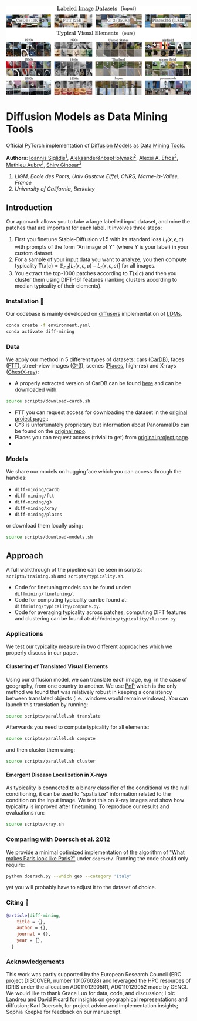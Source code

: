 ![teaser.png](./.media/Teaser.png)
# Diffusion Models as Data Mining Tools

Official PyTorch implementation of [Diffusion Models as Data Mining Tools](https://imagine.enpc.fr/~ioannis.siglidis/diff-mining).  

**Authors**: [Ioannis Siglidis<sup>1</sup>](https://imagine.enpc.fr/~siglidii/), [Aleksander&nbspHołyński<sup>2</sup>](https://holynski.org/), [Alexei A. Efros<sup>2</sup>](https://people.eecs.berkeley.edu/~efros/), [Mathieu Aubry<sup>1</sup>](https://imagine.enpc.fr/~aubrym/), [Shiry Ginosar<sup>2</sup>](https://people.eecs.berkeley.edu/~shiry/)

1. _LIGM, Ecole des Ponts, Univ Gustave Eiffel, CNRS, Marne-la-Vallée, France_  
2. _University of California, Berkeley_

## Introduction 
Our approach allows you to take a large labelled input dataset, and mine the patches that are important for each label.
It involves three steps: 
1. First you finetune Stable-Diffusion v1.5 with its standard loss $L_t(x, \epsilon, c)$ with prompts of the form $\text{"An image of Y"}$ (where Y is your label) in your custom dataset.  
2. For a sample of your input data you want to analyze, you then compute typicality $\mathbf{T}(x|c) =  \mathbb{E}_{\epsilon,t}[L_t(x, \epsilon, \varnothing) - L_t(x, \epsilon, c)]$ for all images.
3. You extract the top-1000 patches according to $\mathbf{T}(x | c)$ and then you cluster them using DIFT-161 features (ranking clusters according to median typicality of their elements).

### Installation 🌱
Our codebase is mainly developed on [diffusers](https://github.com/huggingface/diffusers/) implementation of [LDMs](https://arxiv.org/abs/2112.10752).
```bash
conda create -f environment.yaml
conda activate diff-mining
```

### Data
We apply our method in 5 different types of datasets: cars ([CarDB](https://pages.cs.wisc.edu/~yongjaelee/projects/lee_efros_hebert_bookchapter.pdf)), faces ([FTT](https://facesthroughtime.github.io/)), street-view images ([G^3](https://arxiv.org/abs/2211.15521)), scenes ([Places](http://places2.csail.mit.edu/download.html), high-res) and X-rays ([ChestX-ray](https://arxiv.org/abs/1705.02315)):

- A properly extracted version of CarDB can be found [here]() and can be downloaded with:
```bash
source scripts/download-cardb.sh
```
- FTT you can request access for downloading the dataset in the [original project page](https://facesthroughtime.github.io/).: 
- G^3 is unfortunately proprietary but information about PanoramaIDs can be found on the [original repo](https://github.com/g-luo/geolocation_via_guidebook_grounding).
- Places you can request access (trivial to get) from [original project page](https://forms.gle/w4VoNMED3hgb1m3AA).
- 

### Models
We share our models on huggingface which you can access through the handles:
- `diff-mining/cardb`
- `diff-mining/ftt`
- `diff-mining/g3`
- `diff-mining/xray`
- `diff-mining/places`

or download them locally using:
```bash
source scripts/download-models.sh
```

## Approach

A full walkthrough of the pipeline can be seen in scripts: `scripts/training.sh` and `scripts/typicality.sh`.
- Code for finetuning models can be found under: `diffmining/finetuning/`.
- Code for computing typicality can be found at: `diffmining/typicality/compute.py`.
- Code for averaging typicality across patches, computing DIFT features and clustering can be found at: `diffmining/typicality/cluster.py`

### Applications

We test our typicality measure in two different approaches which we properly discuss in our paper.

#### Clustering of Translated Visual Elements
Using our diffusion model, we can translate each image, e.g. in the case of geography, from one country to another.
We use [PnP](https://arxiv.org/abs/2211.12572) which is the only method we found that was relatively robust in keeping a consistency between translated objects (i.e., windows would remain windows).
You can launch this translation by running:
```bash
source scripts/parallel.sh translate
```

Afterwards you need to compute typicality for all elements:
```bash
source scripts/parallel.sh compute
```

and then cluster them using:
```bash
source scripts/parallel.sh cluster
```

#### Emergent Disease Localization in X-rays
As typicality is connected to a binary classifier of the conditional vs the null conditioning, it can be used to "spatialize" information related to the condition on the input image.
We test this on X-ray images and show how typicality is improved after finetuning. To reproduce our results and evaluations run:
```bash
source scripts/xray.sh
```

### Comparing with Doersch et al. 2012
We provide a minimal optimized implementation of the algorithm of ["What makes Paris look like Paris?"](http://graphics.cs.cmu.edu/projects/whatMakesParis/) under `doersch/`.
Running the code should only require:
```bash
python doersch.py --which geo --category 'Italy'
```
yet you will probably have to adjust it to the dataset of choice.

### Citing 💫

```bibtex
@article{diff-mining,
    title = {},
    author = {},
    journal = {},
    year = {},
  }
```

### Acknowledgements
This work was partly supported by the European Research Council (ERC project DISCOVER, number 101076028) and leveraged the HPC resources of IDRIS under the allocation AD011012905R1, AD0110129052 made
by GENCI. We would like to thank Grace Luo for data, code, and discussion; Loic Landreu and David Picard for insights on geographical representations and diffusion; Karl Doersch, for project advice and implementation insights; Sophia Koepke for feedback on our manuscript.